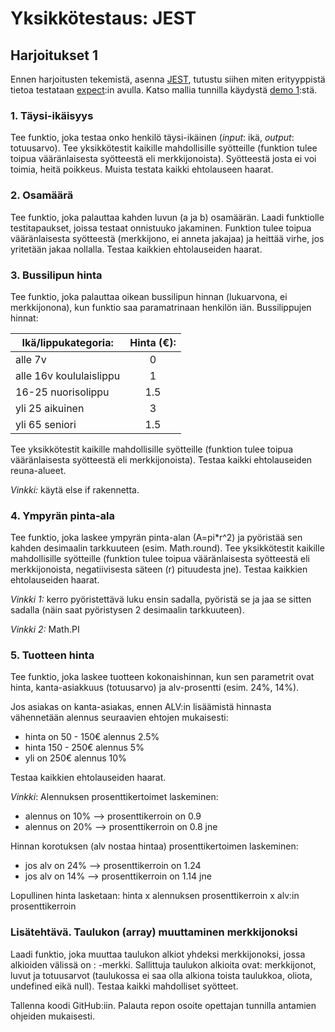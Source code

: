 # Yksikkötestaus: JEST

## Harjoitukset 1

Ennen harjoitusten tekemistä, asenna [JEST](jest.html), tutustu siihen miten erityyppistä tietoa testataan [expect](./jest-alkeet.html):in avulla. Katso mallia tunnilla käydystä [demo 1](./demo.html):stä.

### 1. Täysi-ikäisyys

Tee funktio, joka testaa onko henkilö täysi-ikäinen (*input*: ikä, *output*: totuusarvo). Tee yksikkötestit kaikille mahdollisille syötteille (funktion tulee toipua vääränlaisesta syötteestä eli merkkijonoista). Syötteestä josta ei voi toimia, heitä poikkeus. Muista testata kaikki ehtolauseen haarat.

### 2. Osamäärä

Tee funktio, joka palauttaa kahden luvun (a ja b) osamäärän. Laadi funktiolle testitapaukset, joissa testaat onnistuuko jakaminen. Funktion tulee toipua vääränlaisesta syötteestä (merkkijono, ei anneta jakajaa) ja heittää virhe, jos yritetään jakaa nollalla. Testaa kaikkien ehtolauseiden haarat.

### 3. Bussilipun hinta

Tee funktio, joka palauttaa oikean bussilipun hinnan (lukuarvona, ei merkkijonona), kun funktio saa paramatrinaan henkilön iän. Bussilippujen hinnat:

| Ikä/lippukategoria:    | Hinta (€):  |
| ------------- |:-------------:|
| alle 7v     | 0 |
| alle 16v koululaislippu     |  1  |
| 16-25 nuorisolippu | 1.5 |
| yli 25 aikuinen | 3 |
| yli 65 seniori |  1.5 |

Tee yksikkötestit kaikille mahdollisille syötteille (funktion tulee toipua vääränlaisesta syötteestä eli merkkijonoista). Testaa kaikki ehtolauseiden reuna-alueet.

*Vinkki:* käytä else if rakennetta.

### 4. Ympyrän pinta-ala

Tee funktio, joka laskee ympyrän pinta-alan (A=pi*r^2) ja pyöristää sen kahden desimaalin tarkkuuteen (esim. Math.round). Tee yksikkötestit kaikille mahdollisille syötteille (funktion tulee toipua vääränlaisesta syötteestä eli merkkijonoista, negatiivisesta säteen (r) pituudesta jne). Testaa kaikkien ehtolauseiden haarat.

*Vinkki 1:* kerro pyöristettävä luku ensin sadalla, pyöristä se ja jaa se sitten sadalla (näin saat pyöristysen 2 desimaalin tarkkuuteen).

*Vinkki 2:* Math.PI

### 5. Tuotteen hinta

Tee funktio, joka laskee tuotteen kokonaishinnan, kun sen parametrit ovat hinta, kanta-asiakkuus (totuusarvo) ja alv-prosentti (esim. 24%, 14%).

Jos asiakas on kanta-asiakas, ennen ALV:in lisäämistä hinnasta vähennetään alennus seuraavien ehtojen mukaisesti:

- hinta on 50 - 150€ alennus 2.5%
- hinta 150 - 250€ alennus 5%
- yli on 250€ alennus 10%

Testaa kaikkien ehtolauseiden haarat.

*Vinkki*:
Alennuksen prosenttikertoimet laskeminen:
- alennus on 10% --> prosenttikerroin on 0.9
- alennus on 20% --> prosenttikerroin on 0.8
jne

Hinnan korotuksen (alv nostaa hintaa) prosenttikertoimen laskeminen:
- jos alv on 24% --> prosenttikerroin on 1.24
- jos alv on 14% --> prosenttikerroin on 1.14
jne

Lopullinen hinta lasketaan:
hinta x alennuksen prosenttikerroin x alv:in prosenttikerroin

### Lisätehtävä. Taulukon (array) muuttaminen merkkijonoksi

Laadi funktio, joka muuttaa taulukon alkiot yhdeksi merkkijonoksi, jossa alkioiden välissä on : -merkki. Sallittuja taulukon alkioita ovat: merkkijonot, luvut ja totuusarvot (taulukossa ei saa olla alkiona toista taulukkoa, oliota, undefined eikä null). Testaa kaikki mahdolliset syötteet.

Tallenna koodi GitHub:iin. Palauta repon osoite opettajan tunnilla antamien ohjeiden mukaisesti.